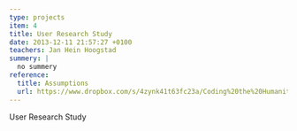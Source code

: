 ```yaml
---
type: projects
item: 4
title: User Research Study
date: 2013-12-11 21:57:27 +0100
teachers: Jan Hein Hoogstad
summery: |
  no summery
reference:
  title: Assumptions
  url: https://www.dropbox.com/s/4zynk41t63fc23a/Coding%20the%20Humanities%20Research%20Results_v1.00.pdf?dl=0
---
```

User Research Study